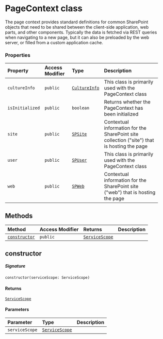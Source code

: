 # PageContext class





The page context provides standard definitions for common SharePoint objects 
that need to be shared between the client-side application, web parts, and other 
components. Typically the data is fetched via REST queries when navigating to a 
new page, but it can also be preloaded by the web server, or filled from a custom 
application cache.



### Properties

| Property	   | Access Modifier | Type	| Description|
|:-------------|:----|:-------|:-----------|
|`cultureInfo`     | `public` | [`CultureInfo`](CultureInfo.md) | This class is primarily used with the PageContext class |
|`isInitialized`     | `public` | `boolean` | Returns whether the PageContext has been initialized |
|`site`     | `public` | [`SPSite`](SPSite.md) | Contextual information for the SharePoint site collection ("site") that is hosting the page |
|`user`     | `public` | [`SPUser`](SPUser.md) | This class is primarily used with the PageContext class |
|`web`     | `public` | [`SPWeb`](SPWeb.md) | Contextual information for the SharePoint site ("web") that is hosting the page |




## Methods

| Method	   | Access Modifier | Returns	| Description|
|:-------------|:----|:-------|:-----------|
|[`constructor`](#constructor)     | `public` | [`ServiceScope`](ServiceScope.md) |  |




## constructor



##### Signature
`constructor(serviceScope: ServiceScope)`

#### Returns
[`ServiceScope`](ServiceScope.md)

#### Parameters


| Parameter	   | Type    | Description |
|:-------------|:---------------|:------------|
| `serviceScope`    | [`ServiceScope`](ServiceScope.md) |  |

